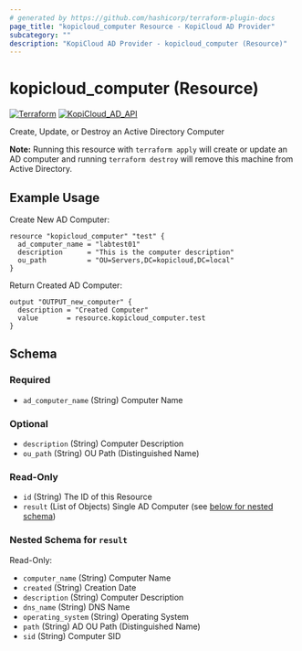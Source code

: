 ```yaml
---
# generated by https://github.com/hashicorp/terraform-plugin-docs
page_title: "kopicloud_computer Resource - KopiCloud AD Provider"
subcategory: ""
description: "KopiCloud AD Provider - kopicloud_computer (Resource)"
---
```


# kopicloud_computer (Resource)
[![Terraform](https://img.shields.io/badge/terraform-v1.3+-blue.svg)](https://www.terraform.io/downloads.html) 
[![KopiCloud_AD_API](https://img.shields.io/badge/kopiCloud_ad-v1.0+-blueviolet.svg)](https://www.kopicloud-ad-api.com)

Create, Update, or Destroy an Active Directory Computer

**Note:** Running this resource with `terraform apply` will create or update an AD computer and running `terraform destroy` will remove this machine from Active Directory.

## Example Usage

Create New AD Computer:
```
resource "kopicloud_computer" "test" {
  ad_computer_name = "labtest01"
  description      = "This is the computer description"
  ou_path          = "OU=Servers,DC=kopicloud,DC=local"
}
```

Return Created AD Computer:
```
output "OUTPUT_new_computer" {
  description = "Created Computer"
  value       = resource.kopicloud_computer.test
}
```

<!-- schema generated by tfplugindocs -->
## Schema

### Required

- `ad_computer_name` (String) Computer Name

### Optional

- `description` (String) Computer Description
- `ou_path` (String) OU Path (Distinguished Name) 

### Read-Only

- `id` (String) The ID of this Resource
- `result` (List of Objects) Single AD Computer (see [below for nested schema](#nestedatt--result))

<a id="nestedatt--result"></a>
### Nested Schema for `result`

Read-Only:

- `computer_name` (String) Computer Name
- `created` (String) Creation Date
- `description` (String) Computer Description
- `dns_name` (String) DNS Name
- `operating_system` (String) Operating System
- `path` (String) AD OU Path (Distinguished Name) 
- `sid` (String) Computer SID
